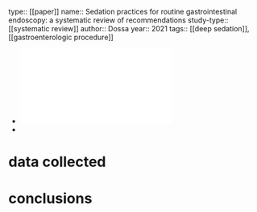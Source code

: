 type:: [[paper]]
name:: Sedation practices for routine gastrointestinal endoscopy: a systematic review of recommendations
study-type:: [[systematic review]] 
author:: Dossa
year:: 2021
tags:: [[deep sedation]], [[gastroenterologic procedure]]

- ![s12876-020-01561-z.pdf](../assets/s12876-020-01561-z_1681978771124_0.pdf)
-
# data collected
# conclusions